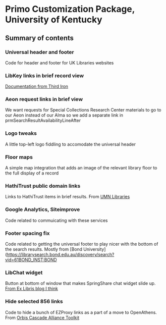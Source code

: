 # Primo Customization Package, University of Kentucky

## Summary of contents

### Universal header and footer
Code for header and footer for UK Libraries websites

### LibKey links in brief record view
[Documentation from Third Iron](https://thirdiron.atlassian.net/wiki/spaces/BrowZineAPIDocs/pages/79200260)

### Aeon request links in brief view
We want requests for Special Collections Research Center materials to go to our Aeon instead of our Alma so we add a separate link in prmSearchResultAvailabilityLineAfter

### Logo tweaks
A little top-left logo fiddling to accomodate the universal header

### Floor maps
A simple map integration that adds an image of the relevant library floor to the full display of a record

### HathiTrust public domain links
Links to HathiTrust items in brief results.  From [UMN Libraries](https://github.com/UMNLibraries/primo-explore-hathitrust-availability)

### Google Analytics, Siteimprove
Code related to commuicating with these services

### Footer spacing fix
Code related to getting the universal footer to play nicer with the bottom of the search results.  Mostly from [Bond University](https://librarysearch.bond.edu.au/discovery/search?vid=61BOND_INST:BOND

### LibChat widget
Button at bottom of window that makes SpringShare chat widget slide up.  [From Ex Libris blog I think](https://developers.exlibrisgroup.com/blog/embedding-springshare-libchat-widget-into-the-primo-nu/)

### Hide selected 856 links
Code to hide a bunch of EZProxy links as a part of a move to OpenAthens.  From [Orbis Cascade Alliance Toolkit](https://www.orbiscascade.org/programs/systems/pcsg/primo-ve-toolkit/hide-856-links/)

